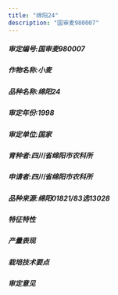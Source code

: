 ```yaml
---
title: "绵阳24"
description: "国审麦980007"
---
```

##### 审定编号:国审麦980007

##### 作物名称:小麦

##### 品种名称:绵阳24

##### 审定年份:1998

##### 审定单位:国家

##### 育种者:四川省绵阳市农科所

##### 申请者:四川省绵阳市农科所

##### 品种来源:绵阳01821/83选13028

##### 特征特性


##### 产量表现


##### 栽培技术要点


##### 审定意见

